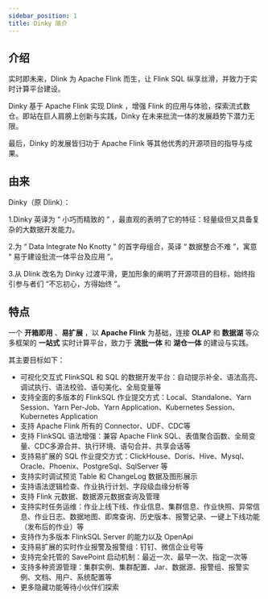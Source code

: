 ```yaml
---
sidebar_position: 1
title: Dinky 简介
---
```


## 介绍

实时即未来，Dlink 为 Apache Flink 而生，让 Flink SQL 纵享丝滑，并致力于实时计算平台建设。

Dinky 基于 Apache Flink 实现 Dlink ，增强 Flink 的应用与体验，探索流式数仓。即站在巨人肩膀上创新与实践，Dinky 在未来批流一体的发展趋势下潜力无限。

最后，Dinky 的发展皆归功于 Apache Flink 等其他优秀的开源项目的指导与成果。

## 由来
Dinky（原 Dlink）：

1.Dinky 英译为 “ 小巧而精致的 ” ，最直观的表明了它的特征：轻量级但又具备复杂的大数据开发能力。

2.为 “ Data Integrate No Knotty ” 的首字母组合，英译 “ 数据整合不难 ”，寓意 “ 易于建设批流一体平台及应用 ”。

3.从 Dlink 改名为 Dinky 过渡平滑，更加形象的阐明了开源项目的目标，始终指引参与者们 “不忘初心，方得始终 ”。

## 特点

一个 **开箱即用** 、**易扩展** ，以 **Apache Flink** 为基础，连接 **OLAP** 和 **数据湖** 等众多框架的 **一站式** 实时计算平台，致力于 **流批一体** 和 **湖仓一体** 的建设与实践。

其主要目标如下：

- 可视化交互式 FlinkSQL 和 SQL 的数据开发平台：自动提示补全、语法高亮、调试执行、语法校验、语句美化、全局变量等
- 支持全面的多版本的 FlinkSQL 作业提交方式：Local、Standalone、Yarn Session、Yarn Per-Job、Yarn Application、Kubernetes Session、Kubernetes Application
- 支持 Apache Flink 所有的 Connector、UDF、CDC等
- 支持 FlinkSQL 语法增强：兼容 Apache Flink SQL、表值聚合函数、全局变量、CDC多源合并、执行环境、语句合并、共享会话等
- 支持易扩展的 SQL 作业提交方式：ClickHouse、Doris、Hive、Mysql、Oracle、Phoenix、PostgreSql、SqlServer 等
- 支持实时调试预览 Table 和 ChangeLog 数据及图形展示
- 支持语法逻辑检查、作业执行计划、字段级血缘分析等
- 支持 Flink 元数据、数据源元数据查询及管理
- 支持实时任务运维：作业上线下线、作业信息、集群信息、作业快照、异常信息、作业日志、数据地图、即席查询、历史版本、报警记录、一键上下线功能（发布后的作业）等
- 支持作为多版本 FlinkSQL Server 的能力以及 OpenApi
- 支持易扩展的实时作业报警及报警组：钉钉、微信企业号等
- 支持完全托管的 SavePoint 启动机制：最近一次、最早一次、指定一次等
- 支持多种资源管理：集群实例、集群配置、Jar、数据源、报警组、报警实例、文档、用户、系统配置等
- 更多隐藏功能等待小伙伴们探索
